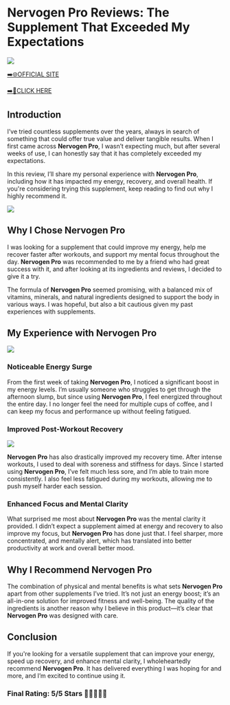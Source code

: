 # **Nervogen Pro Reviews**: The Supplement That Exceeded My Expectations

[![](https://static.vecteezy.com/system/resources/thumbnails/019/896/014/small/buy-now-gradient-button-with-cart-symbol-buy-now-illustration-png.png)](https://edetoop.top/lander/sugarpreland-1/nervogenpro.html) 

[➡️🌐OFFICIAL SITE](https://edetoop.top/lander/sugarpreland-1/nervogenpro.html) 

[➡️🔗CLICK HERE](https://edetoop.top/lander/sugarpreland-1/nervogenpro.html) 


## Introduction

I’ve tried countless supplements over the years, always in search of something that could offer true value and deliver tangible results. When I first came across **Nervogen Pro**, I wasn’t expecting much, but after several weeks of use, I can honestly say that it has completely exceeded my expectations.

In this review, I’ll share my personal experience with **Nervogen Pro**, including how it has impacted my energy, recovery, and overall health. If you're considering trying this supplement, keep reading to find out why I highly recommend it.

[![](https://wallpapers.com/images/hd/red-order-now-button-udg4jcj4arvn8b0n-2.png)](https://edetoop.top/lander/sugarpreland-1/nervogenpro.html)  

## Why I Chose **Nervogen Pro**

I was looking for a supplement that could improve my energy, help me recover faster after workouts, and support my mental focus throughout the day. **Nervogen Pro** was recommended to me by a friend who had great success with it, and after looking at its ingredients and reviews, I decided to give it a try.

The formula of **Nervogen Pro** seemed promising, with a balanced mix of vitamins, minerals, and natural ingredients designed to support the body in various ways. I was hopeful, but also a bit cautious given my past experiences with supplements.

## My Experience with **Nervogen Pro**

[![](https://static.vecteezy.com/system/resources/thumbnails/019/896/014/small/buy-now-gradient-button-with-cart-symbol-buy-now-illustration-png.png)](https://edetoop.top/lander/sugarpreland-1/nervogenpro.html)

### Noticeable Energy Surge

From the first week of taking **Nervogen Pro**, I noticed a significant boost in my energy levels. I’m usually someone who struggles to get through the afternoon slump, but since using **Nervogen Pro**, I feel energized throughout the entire day. I no longer feel the need for multiple cups of coffee, and I can keep my focus and performance up without feeling fatigued.

### Improved Post-Workout Recovery

[![](https://wallpapers.com/images/hd/red-order-now-button-udg4jcj4arvn8b0n-2.png)](https://edetoop.top/lander/sugarpreland-1/nervogenpro.html)  

**Nervogen Pro** has also drastically improved my recovery time. After intense workouts, I used to deal with soreness and stiffness for days. Since I started using **Nervogen Pro**, I’ve felt much less sore, and I’m able to train more consistently. I also feel less fatigued during my workouts, allowing me to push myself harder each session.

### Enhanced Focus and Mental Clarity

What surprised me most about **Nervogen Pro** was the mental clarity it provided. I didn’t expect a supplement aimed at energy and recovery to also improve my focus, but **Nervogen Pro** has done just that. I feel sharper, more concentrated, and mentally alert, which has translated into better productivity at work and overall better mood.

## Why I Recommend **Nervogen Pro**

The combination of physical and mental benefits is what sets **Nervogen Pro** apart from other supplements I’ve tried. It’s not just an energy boost; it’s an all-in-one solution for improved fitness and well-being. The quality of the ingredients is another reason why I believe in this product—it’s clear that **Nervogen Pro** was designed with care.

## Conclusion

If you're looking for a versatile supplement that can improve your energy, speed up recovery, and enhance mental clarity, I wholeheartedly recommend **Nervogen Pro**. It has delivered everything I was hoping for and more, and I’m excited to continue using it.

### Final Rating: 5/5 Stars 🌟🌟🌟🌟🌟

